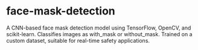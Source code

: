 # face-mask-detection
A CNN-based face mask detection model using TensorFlow, OpenCV, and scikit-learn. Classifies images as with_mask or without_mask. Trained on a custom dataset, suitable for real-time safety applications.
